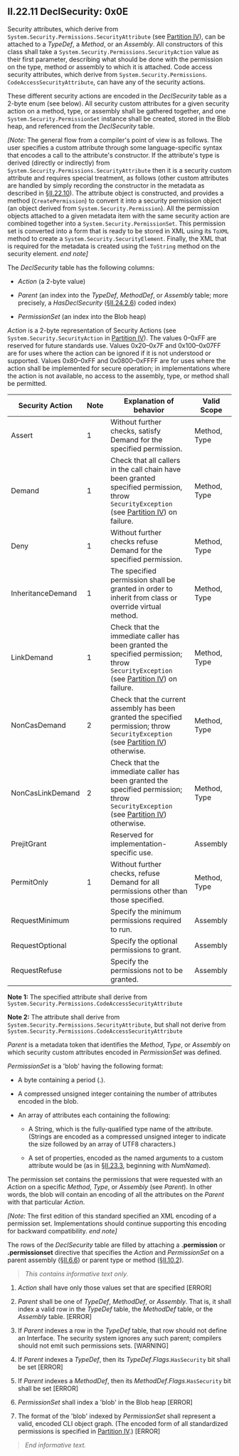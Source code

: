 ## II.22.11 DeclSecurity: 0x0E

Security attributes, which derive from `System.Security.Permissions.SecurityAttribute` (see [Partition IV](#todo-missing-hyperlink)), can be attached to a _TypeDef_, a _Method_, or an _Assembly_. All constructors of this class shall take a `System.Security.Permissions.SecurityAction` value as their first parameter, describing what should be done with the permission on the type, method or assembly to which it is attached. Code access security attributes, which derive from `System.Security.Permissions`. `CodeAccessSecurityAttribute`, can have any of the security actions.

These different security actions are encoded in the _DeclSecurity_ table as a 2-byte enum (see below). All security custom attributes for a given security action on a method, type, or assembly shall be gathered together, and one `System.Security.PermissionSet` instance shall be created, stored in the Blob heap, and referenced from the _DeclSecurity_ table.

_[Note:_ The general flow from a compiler's point of view is as follows. The user specifies a custom attribute through some language-specific syntax that encodes a call to the attribute's constructor. If the attribute's type is derived (directly or indirectly) from `System.Security.Permissions.SecurityAttribute` then it is a security custom attribute and requires special treatment, as follows (other custom attributes are handled by simply recording the constructor in the metadata as described in §[II.22.10](#todo-missing-hyperlink)). The attribute object is constructed, and provides a method (`CreatePermission`) to convert it into a security permission object (an object derived from `System.Security.Permission`). All the permission objects attached to a given metadata item with the same security action are combined together into a `System.Security.PermissionSet`. This permission set is converted into a form that is ready to be stored in XML using its `ToXML` method to create a `System.Security.SecurityElement`. Finally, the XML that is required for the metadata is created using the `ToString` method on the security element. _end note]_

The _DeclSecurity_ table has the following columns:

 * _Action_ (a 2-byte value)

 * _Parent_ (an index into the _TypeDef_, _MethodDef_, or _Assembly_ table; more precisely, a _HasDeclSecurity_ (§[II.24.2.6](ii.24.2.6-metadata-stream.md)) coded index)

 * _PermissionSet_ (an index into the Blob heap)

_Action_ is a 2-byte representation of Security Actions (see `System.Security.SecurityAction` in [Partition IV](#todo-missing-hyperlink)). The values 0&ndash;0xFF are reserved for future standards use. Values 0x20&ndash;0x7F and 0x100&ndash;0x07FF are for uses where the action can be ignored if it is not understood or supported. Values 0x80–0xFF and 0x0800&ndash;0xFFFF are for uses where the action shall be implemented for secure operation; in implementations where the action is not available, no access to the assembly, type, or method shall be permitted.

 Security Action | Note | Explanation of behavior | Valid Scope
 ---- | ---- | ---- | ----
 Assert | 1 | Without further checks, satisfy Demand for the specified permission. | Method, Type
 Demand | 1 | Check that all callers in the call chain have been granted specified permission, throw `SecurityException` (see [Partition IV](#todo-missing-hyperlink)) on failure. | Method, Type
 Deny | 1 | Without further checks refuse Demand for the specified permission. | Method, Type
 InheritanceDemand | 1 | The specified permission shall be granted in order to inherit from class or override virtual method. | Method, Type
 LinkDemand | 1 | Check that the immediate caller has been granted the specified permission; throw `SecurityException` (see [Partition IV](#todo-missing-hyperlink)) on failure. | Method, Type  
 NonCasDemand | 2 | Check that the current assembly has been granted the specified permission; throw `SecurityException` (see [Partition IV](#todo-missing-hyperlink)) otherwise. | Method, Type
 NonCasLinkDemand | 2 | Check that the immediate caller has been granted the specified permission; throw `SecurityException` (see [Partition IV](#todo-missing-hyperlink)) otherwise. | Method, Type
 PrejitGrant | &nbsp; | Reserved for implementation-specific use. |Assembly
 PermitOnly | 1 | Without further checks, refuse Demand for all permissions other than those specified. | Method, Type
 RequestMinimum | &nbsp; | Specify the minimum permissions required to run. | Assembly
 RequestOptional | &nbsp; | Specify the optional permissions to grant. | Assembly
 RequestRefuse | &nbsp; | Specify the permissions not to be granted. | Assembly

**Note 1:** The specified attribute shall derive from `System.Security.Permissions.CodeAccessSecurityAttribute`

**Note 2:** The attribute shall derive from `System.Security.Permissions.SecurityAttribute`, but shall not derive from `System.Security.Permissions.CodeAccessSecurityAttribute`

_Parent_ is a metadata token that identifies the _Method_, _Type_, or _Assembly_ on which security custom attributes encoded in _PermissionSet_ was defined.

_PermissionSet_ is a 'blob' having the following format:

 * A byte containing a period (.).

 * A compressed unsigned integer containing the number of attributes encoded in the blob.

 * An array of attributes each containing the following:

    * A String, which is the fully-qualified type name of the attribute. (Strings are encoded as a compressed unsigned integer to indicate the size followed by an array of UTF8 characters.)

    * A set of properties, encoded as the named arguments to a custom attribute would be (as in §[II.23.3](#todo-missing-hyperlink), beginning with _NumNamed_).

The permission set contains the permissions that were requested with an _Action_ on a specific _Method_, _Type_, or _Assembly_ (see _Parent_). In other words, the blob will contain an encoding of all the attributes on the _Parent_ with that particular _Action_.

_[Note:_ The first edition of this standard specified an XML encoding of a permission set. Implementations should continue supporting this encoding for backward compatibility. _end note]_

The rows of the _DeclSecurity_ table are filled by attaching a **.permission** or **.permissionset** directive that specifies the _Action_ and _PermissionSet_ on a parent assembly (§[II.6.6](ii.6.6-declarations-inside-a-module-or-assembly.md)) or parent type or method (§[II.10.2](ii.10.2-body-of-a-type-definition.md)).

> _This contains informative text only._

 1. _Action_ shall have only those values set that are specified  \[ERROR\]

 2. _Parent_ shall be one of _TypeDef_, _MethodDef_, or _Assembly_. That is, it shall index a valid row in the _TypeDef_ table, the _MethodDef_ table, or the _Assembly_ table. \[ERROR\]

 3. If _Parent_ indexes a row in the _TypeDef_ table, that row should not define an Interface. The security system ignores any such parent; compilers should not emit such permissions sets.  \[WARNING\]

 4. If _Parent_ indexes a _TypeDef_, then its _TypeDef_._Flags_.`HasSecurity` bit shall be set \[ERROR\]

 5. If _Parent_ indexes a _MethodDef_, then its _MethodDef_._Flags_.`HasSecurity` bit shall be set \[ERROR\]

 6. _PermissionSet_ shall index a 'blob' in the Blob heap  \[ERROR\]

 7. The format of the 'blob' indexed by _PermissionSet_ shall represent a valid, encoded CLI object graph. (The encoded form of all standardized permissions is specified in [Partition IV](#todo-missing-hyperlink).) \[ERROR\]

> _End informative text._
